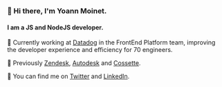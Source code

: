 ### 👋 Hi there, I'm Yoann Moinet.

#### I am a JS and NodeJS developer.

🙌 Currently working at [Datadog](https://datadoghq.com/) in the FrontEnd Platform team, improving the developer experience and efficiency for 70 engineers.

📜 Previously [Zendesk](https://zendesk.com/), [Autodesk](https://autodesk.com/) and [Cossette](http://www.cossette.com/en).

🔗 You can find me on [Twitter](https://twitter.com/yoannm) and [LinkedIn](https://www.linkedin.com/in/yoannmoinet/).

<!--
**yoannmoinet/yoannmoinet** is a ✨ _special_ ✨ repository because its `README.md` (this file) appears on your GitHub profile.

Here are some ideas to get you started:

- 🔭 I’m currently working on ...
- 🌱 I’m currently learning ...
- 👯 I’m looking to collaborate on ...
- 🤔 I’m looking for help with ...
- 💬 Ask me about ...
- 📫 How to reach me: ...
- 😄 Pronouns: ...
- ⚡ Fun fact: ...
-->
